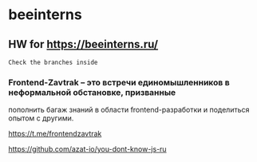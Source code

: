 # beeinterns

## HW for https://beeinterns.ru/

`Check the branches inside`

### Frontend-Zavtrak – это встречи единомышленников в неформальной обстановке, призванные
пополнить багаж знаний в области frontend-разработки и поделиться опытом с другими.

https://t.me/frontendzavtrak

https://github.com/azat-io/you-dont-know-js-ru

